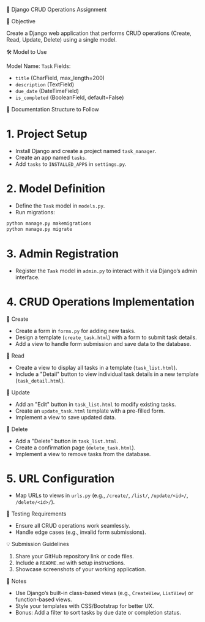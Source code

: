 

 🌟 Django CRUD Operations Assignment




 📌 Objective


Create a Django web application that performs CRUD operations (Create, Read, Update, Delete) using a single model.






 🛠️ Model to Use


Model Name: `Task`
Fields:


- `title` (CharField, max_length=200)
- `description` (TextField)
- `due_date` (DateTimeField)
- `is_completed` (BooleanField, default=False)






 📂 Documentation Structure to Follow


# 1. Project Setup


- Install Django and create a project named `task_manager`.
- Create an app named `tasks`.
- Add `tasks` to `INSTALLED_APPS` in `settings.py`.




# 2. Model Definition


- Define the `Task` model in `models.py`.
- Run migrations:


```bash  
python manage.py makemigrations  
python manage.py migrate  
```




# 3. Admin Registration


- Register the `Task` model in `admin.py` to interact with it via Django’s admin interface.




# 4. CRUD Operations Implementation


 🔹 Create


- Create a form in `forms.py` for adding new tasks.
- Design a template (`create_task.html`) with a form to submit task details.
- Add a view to handle form submission and save data to the database.




 🔹 Read


- Create a view to display all tasks in a template (`task_list.html`).
- Include a "Detail" button to view individual task details in a new template (`task_detail.html`).




 🔹 Update


- Add an "Edit" button in `task_list.html` to modify existing tasks.
- Create an `update_task.html` template with a pre-filled form.
- Implement a view to save updated data.




 🔹 Delete


- Add a "Delete" button in `task_list.html`.
- Create a confirmation page (`delete_task.html`).
- Implement a view to remove tasks from the database.




# 5. URL Configuration


- Map URLs to views in `urls.py` (e.g., `/create/`, `/list/`, `/update/<id>/`, `/delete/<id>/`).






 🧪 Testing Requirements


- Ensure all CRUD operations work seamlessly.
- Handle edge cases (e.g., invalid form submissions).






 💡 Submission Guidelines


1. Share your GitHub repository link or code files.
2. Include a `README.md` with setup instructions.
3. Showcase screenshots of your working application.






 📝 Notes
- Use Django’s built-in class-based views (e.g., `CreateView`, `ListView`) or function-based views.
- Style your templates with CSS/Bootstrap for better UX.
- Bonus: Add a filter to sort tasks by due date or completion status.










